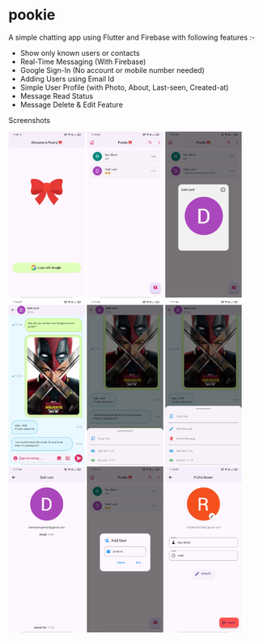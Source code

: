 # pookie

A simple chatting app using Flutter and Firebase with following features :-

* Show only known users or contacts
* Real-Time Messaging (With Firebase)
* Google Sign-In (No account or mobile number needed)
* Adding Users using Email Id
* Simple User Profile (with Photo, About, Last-seen, Created-at)
* Message Read Status
* Message Delete & Edit Feature

Screenshots


<img src="screenshots/1.jpg" width=30% height=30%/>
<img src="screenshots/2.jpg" width=30% height=30%/>
<img src="screenshots/3.jpg" width=30% height=30%/>
<img src="screenshots/4.jpg" width=30% height=30%/>
<img src="screenshots/5.jpg" width=30% height=30%/>
<img src="screenshots/6.jpg" width=30% height=30%/>
<img src="screenshots/7.jpg" width=30% height=30%/>
<img src="screenshots/8.jpg" width=30% height=30%/>
<img src="screenshots/9.jpg" width=30% height=30%/>
